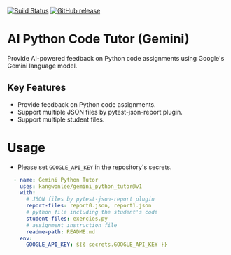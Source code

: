 [![Build Status](https://github.com/kangwonlee/gemini_python_tutor/workflows/build/badge.svg)](https://github.com/kangwonlee/gemini_python_tutor/actions)
[![GitHub release](https://img.shields.io/github/release/kangwonlee/gemini_python_tutor.svg)](https://github.com/kangwonlee/gemini_python_tutor/releases)

# AI Python Code Tutor (Gemini)

Provide AI-powered feedback on Python code assignments using Google's Gemini language model.

## Key Features

* Provide feedback on Python code assignments.
* Support multiple JSON files by pytest-json-report plugin.
* Support multiple student files.

# Usage
* Please set `GOOGLE_API_KEY` in the repository's secrets.
``` yaml
  - name: Gemini Python Tutor
    uses: kangwonlee/gemini_python_tutor@v1
    with:
      # JSON files by pytest-json-report plugin
      report-files: report0.json, report1.json
      # python file including the student's code
      student-files: exercies.py
      # assignment instruction file
      readme-path: README.md
    env:
      GOOGLE_API_KEY: ${{ secrets.GOOGLE_API_KEY }}
```
